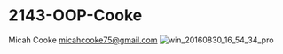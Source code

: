 # 2143-OOP-Cooke
Micah Cooke
micahcooke75@gmail.com
![win_20160830_16_54_34_pro](https://cloud.githubusercontent.com/assets/21320836/18108860/fb6a6834-6ed3-11e6-8e7b-a2a5fc4c9548.jpg)
